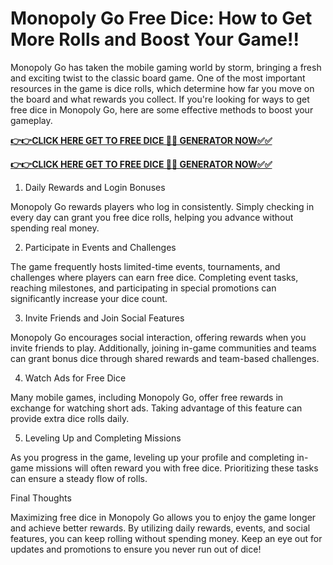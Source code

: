 # Monopoly Go Free Dice: How to Get More Rolls and Boost Your Game!!

Monopoly Go has taken the mobile gaming world by storm, bringing a fresh and exciting twist to the classic board game. One of the most important resources in the game is dice rolls, which determine how far you move on the board and what rewards you collect. If you're looking for ways to get free dice in Monopoly Go, here are some effective methods to boost your gameplay.

[**👉👉CLICK HERE GET TO FREE DICE 🎲🎲 GENERATOR NOW✅✅**](https://free-tools.raj-solution.com/958f890)

[**👉👉CLICK HERE GET TO FREE DICE 🎲🎲 GENERATOR NOW✅✅**](https://free-tools.raj-solution.com/958f890)

1. Daily Rewards and Login Bonuses

Monopoly Go rewards players who log in consistently. Simply checking in every day can grant you free dice rolls, helping you advance without spending real money.

2. Participate in Events and Challenges

The game frequently hosts limited-time events, tournaments, and challenges where players can earn free dice. Completing event tasks, reaching milestones, and participating in special promotions can significantly increase your dice count.

3. Invite Friends and Join Social Features

Monopoly Go encourages social interaction, offering rewards when you invite friends to play. Additionally, joining in-game communities and teams can grant bonus dice through shared rewards and team-based challenges.

4. Watch Ads for Free Dice

Many mobile games, including Monopoly Go, offer free rewards in exchange for watching short ads. Taking advantage of this feature can provide extra dice rolls daily.

5. Leveling Up and Completing Missions

As you progress in the game, leveling up your profile and completing in-game missions will often reward you with free dice. Prioritizing these tasks can ensure a steady flow of rolls.

Final Thoughts

Maximizing free dice in Monopoly Go allows you to enjoy the game longer and achieve better rewards. By utilizing daily rewards, events, and social features, you can keep rolling without spending money. Keep an eye out for updates and promotions to ensure you never run out of dice!

